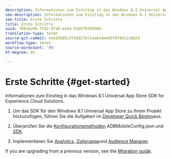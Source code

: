 ```yaml
---
description: Informationen zum Einstieg in das Windows 8.1 Universal App Store SDK for Experience Cloud Solutions.
seo-description: Informationen zum Einstieg in das Windows 8.1 Universal App Store SDK for Experience Cloud Solutions.
seo-title: Erste Schritte
title: Erste Schritte
uuid: 769cba99-ff82-4fa0-a14a-83b5f0495b04
translation-type: tm+mt
source-git-commit: e5ed5005c3f98d27b514a634e485f0f941138b2d
workflow-type: tm+mt
source-wordcount: '99'
ht-degree: 6%

---
```



# Erste Schritte {#get-started}

Informationen zum Einstieg in das Windows 8.1 Universal App Store SDK for Experience Cloud Solutions.

1. Um das SDK für den Windows 8.1 Universal App Store zu Ihrem Projekt hinzuzufügen, führen Sie die Aufgaben im [Developer Quick Beginn](/help/windows-appstore/c-getting-started/dev-qs.md)aus.

1. Überprüfen Sie die [Konfigurationsmethoden](/help/windows-appstore/c-configuration/c.json.md) ADBMobileConfig.json und [SDK](/help/windows-appstore/c-configuration/methods.md).

1. Implementieren Sie [Analytics](/help/windows-appstore/analytics/analytics.md), [Zielgruppe](/help/windows-appstore/target/target-methods.md)und [Audience Manager](/help/windows-appstore/audiencemgmt/audience-manager-methods.md).

If you are upgrading from a previous version, see the [Migration guide](/help/windows-appstore/migration-v3.md).
